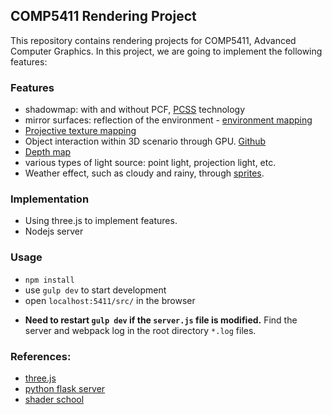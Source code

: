## COMP5411 Rendering Project

This repository contains rendering projects for COMP5411, Advanced Computer Graphics. In this project, we are going to implement the following features:

### Features
- shadowmap: with and without PCF, [PCSS](http://developer.download.nvidia.com/shaderlibrary/docs/shadow_PCSS.pdf) technology
- mirror surfaces: reflection of the environment - [environment mapping](https://en.wikipedia.org/wiki/Reflection_mapping)
- [Projective texture mapping](http://mrl.nyu.edu/~dzorin/cg05/projection-tex.pdf)
- Object interaction within 3D scenario through GPU. [Github](https://github.com/brianxu/GPUPicker)
- [Depth map](https://en.wikipedia.org/wiki/Depth_map)
- various types of light source: point light, projection light, etc.
- Weather effect, such as cloudy and rainy, through [sprites](https://en.wikipedia.org/wiki/Sprite_(computer_graphics)).


### Implementation
- Using three.js to implement features.
- Nodejs server

### Usage
- `npm install`
- use `gulp dev` to start development
- open `localhost:5411/src/` in the browser
* **Need to restart `gulp dev` if the `server.js` file is modified.** Find the server and webpack log in the root directory `*.log` files.

### References:
- [three.js](https://threejs.org/)
- [python flask server](http://flask.pocoo.org/)
- [shader school](https://github.com/stackgl/shader-school)

